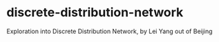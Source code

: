 # discrete-distribution-network
Exploration into Discrete Distribution Network, by Lei Yang out of Beijing
